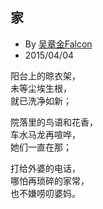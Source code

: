 
## 家

* By [吴章金Falcon](http://weibo.com/wuzhangjin)
* 2015/04/04

阳台上的晾衣架，<br>
未等尘埃生根，<br>
就已洗净如新；

院落里的鸟语和花香，<br>
车水马龙再喧哗，<br>
她们一直在那；

打给外婆的电话，<br>
哪怕再琐碎的家常，<br>
也不嫌唠叨婆妈。<br>
